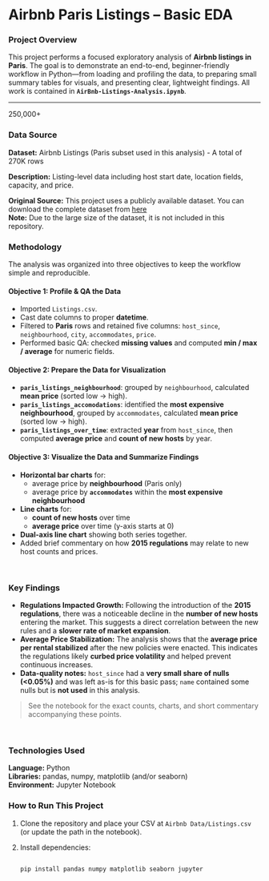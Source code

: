 # Airbnb Paris Listings – Basic EDA

### Project Overview
This project performs a focused exploratory analysis of **Airbnb listings in Paris**. The goal is to demonstrate an end-to-end, beginner-friendly workflow in Python—from loading and profiling the data, to preparing small summary tables for visuals, and presenting clear, lightweight findings. All work is contained in **`AirBnb-Listings-Analysis.ipynb`**.

---
250,000+
### Data Source

**Dataset:** Airbnb Listings (Paris subset used in this analysis) - A total of 270K rows

**Description:** Listing-level data including host start date, location fields, capacity, and price.

**Original Source:** This project uses a publicly available dataset. You can download the complete dataset from [here](https://app.mavenanalytics.io/guided-projects/4fee7ee7-4c04-46e7-9f3e-99b987980842) <br>
**Note:** Due to the large size of the dataset, it is not included in this repository.
<br>

### Methodology

The analysis was organized into three objectives to keep the workflow simple and reproducible.

#### Objective 1: Profile & QA the Data

- Imported `Listings.csv`.
- Cast date columns to proper **datetime**.
- Filtered to **Paris** rows and retained five columns: `host_since`, `neighbourhood`, `city`, `accommodates`, `price`.
- Performed basic QA: checked **missing values** and computed **min / max / average** for numeric fields.  

#### Objective 2: Prepare the Data for Visualization

- **`paris_listings_neighbourhood`**: grouped by `neighbourhood`, calculated **mean price** (sorted low → high).
- **`paris_listings_accomodations`**: identified the **most expensive neighbourhood**, grouped by `accommodates`, calculated **mean price** (sorted low → high).
- **`paris_listings_over_time`**: extracted **year** from `host_since`, then computed **average price** and **count of new hosts** by year.  

#### Objective 3: Visualize the Data and Summarize Findings

- **Horizontal bar charts** for:
  - average price by **neighbourhood** (Paris only)
  - average price by **`accommodates`** within the **most expensive neighbourhood**
- **Line charts** for:
  - **count of new hosts** over time
  - **average price** over time (y-axis starts at 0)
- **Dual-axis line chart** showing both series together.
- Added brief commentary on how **2015 regulations** may relate to new host counts and prices.  
<br>

### Key Findings

- **Regulations Impacted Growth:** Following the introduction of the **2015 regulations**, there was a noticeable decline in the **number of new hosts** entering the market. This suggests a direct correlation between the new rules and a **slower rate of market expansion**.
- **Average Price Stabilization:** The analysis shows that the **average price per rental stabilized** after the new policies were enacted. This indicates the regulations likely **curbed price volatility** and helped prevent continuous increases.
- **Data-quality notes:** `host_since` had a **very small share of nulls (<0.05%)** and was left as-is for this basic pass; `name` contained some nulls but is **not used** in this analysis.

> See the notebook for the exact counts, charts, and short commentary accompanying these points.
<br>

### Technologies Used

**Language:** Python  
**Libraries:** pandas, numpy, matplotlib (and/or seaborn)  
**Environment:** Jupyter Notebook
<br>

### How to Run This Project

1. Clone the repository and place your CSV at `Airbnb Data/Listings.csv` (or update the path in the notebook).
2. Install dependencies:

   ```bash

   pip install pandas numpy matplotlib seaborn jupyter
